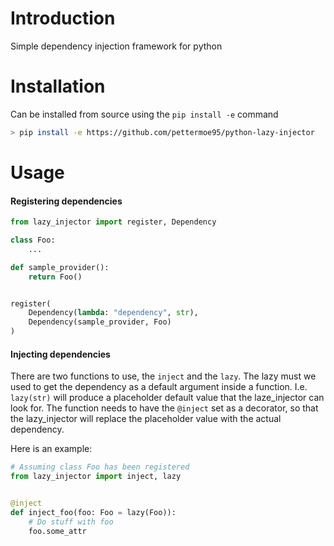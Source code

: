 # Introduction
Simple dependency injection framework for python

# Installation
Can be installed from source using the `pip install -e` command
```sh
> pip install -e https://github.com/pettermoe95/python-lazy-injector
```
# Usage
#### Registering dependencies

```python
from lazy_injector import register, Dependency

class Foo:
    ...

def sample_provider():
    return Foo()


register(
    Dependency(lambda: "dependency", str),
    Dependency(sample_provider, Foo)
)
```
#### Injecting dependencies
There are two functions to use, the `inject` and the `lazy`. The lazy must we used to get the dependency as a
default argument inside a function. I.e. `lazy(str)` will produce a placeholder default value that the laze_injector
can look for. The function needs to have the `@inject` set as a decorator, so that the lazy_injector
will replace the placeholder value with the actual dependency.

Here is an example:
```python
# Assuming class Foo has been registered
from lazy_injector import inject, lazy


@inject
def inject_foo(foo: Foo = lazy(Foo)):
    # Do stuff with foo
    foo.some_attr

```
